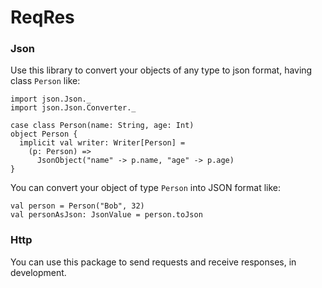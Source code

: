 # ReqRes
### Json
Use this library to convert your objects of any type to json format, having class `Person` like:
```
import json.Json._
import json.Json.Converter._

case class Person(name: String, age: Int)
object Person {
  implicit val writer: Writer[Person] = 
    (p: Person) => 
      JsonObject("name" -> p.name, "age" -> p.age)
}
```
You can convert your object of type `Person` into JSON format like:
```
val person = Person("Bob", 32)
val personAsJson: JsonValue = person.toJson
```
### Http
You can use this package to send requests and receive responses, in development.